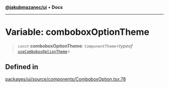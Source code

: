 [**@jakubmazanec/ui**](../README.md) • **Docs**

---

# Variable: comboboxOptionTheme

> `const` **comboboxOptionTheme**: `ComponentTheme`\<_typeof_
> [`useComboboxOptionTheme`](../functions/useComboboxOptionTheme.md)\>

## Defined in

[packages/ui/source/components/ComboboxOption.tsx:78](https://github.com/jakubmazanec/tools/blob/4809b04453aafb35a917917e0b4964a9ec0cd132/packages/ui/source/components/ComboboxOption.tsx#L78)
